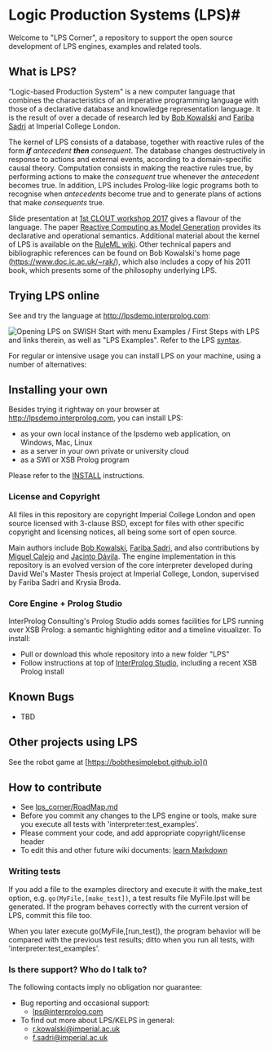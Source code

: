 # Logic Production Systems (LPS)#
Welcome to "LPS Corner", a repository to support the open source development of LPS engines, examples and related tools.

## What is LPS? ##

“Logic-based Production System" is a new computer language that combines the characteristics of an imperative programming language with those of a declarative database and knowledge representation language. It is the result of over a decade of research led by [Bob Kowalski](https://www.doc.ic.ac.uk/~rak/) and [Fariba Sadri](https://www.doc.ic.ac.uk/~fs/) at Imperial College London. 

The kernel of LPS consists of a database, together with reactive rules of the form ***if*** *antecedent* ***then*** *consequent*. The database changes destructively in response to actions and external events, according to a domain-specific causal theory. Computation consists in making the reactive rules true, by performing actions to make the *consequent* true whenever the *antecedent* becomes true. In addition, LPS includes Prolog-like logic programs both to recognise when *antecedents* become true and to generate plans of actions that make *consequents* true.

Slide presentation at [1st CLOUT workshop 2017](https://bitbucket.org/lpsmasters/lps_corner/raw/930d3e0b15e8477ff941ddc0ca7843083fba207e/doc/CLOUT_workshop_21Jan2017.pptx) gives a flavour of the language. The paper [Reactive Computing as Model Generation](http://www.doc.ic.ac.uk/%7Erak/papers/LPS%20revision.pdf) provides its declarative and operational semantics. 
Additional material about the kernel of LPS is available on the [RuleML wiki](http://wiki.ruleml.org/index.php/KELPS). Other technical papers and bibliographic references can be found on Bob Kowalski's home page (https://www.doc.ic.ac.uk/~rak/), which also includes a copy of his 2011 book, which presents some of the philosophy underlying LPS.

## Trying LPS online ##
See and try the language at <http://lpsdemo.interprolog.com>: 

![Opening LPS on SWISH](https://bitbucket.org/repo/z4LaLk/images/1779163991-Opening_lpsdemo.png)
Start with menu Examples / First Steps with LPS and links therein, as well as "LPS Examples". Refer to the LPS [syntax](https://bitbucket.org/lpsmasters/lps_corner/wiki/Syntax).

For regular or intensive usage you can install LPS on your machine, using a number of alternatives:

## Installing your own ##

Besides trying it rightway on your browser at <http://lpsdemo.interprolog.com>, you can install LPS:

* as your own local instance of the lpsdemo web application, on Windows, Mac, Linux
* as a server in your own private or university cloud
* as a SWI or XSB Prolog program

Please refer to the [INSTALL](https://bitbucket.org/lpsmasters/lps_corner/src/HEAD/INSTALL.md) instructions.

### License and Copyright ###
All files in this repository are copyright Imperial College London and open source licensed with 3-clause BSD, except for files with other specific copyright and licensing notices, all being some sort of open source. 

Main authors include [Bob Kowalski](https://www.doc.ic.ac.uk/~rak/), [Fariba Sadri](https://www.doc.ic.ac.uk/~fs/), and also contributions by [Miguel Calejo](http://calejo.com) and [Jacinto Dávila](http://webdelprofesor.ula.ve/ingenieria/jacinto). The engine implementation in this repository is an evolved version of the core interpreter developed during David Wei's Master Thesis project at Imperial College, London, supervised by Fariba Sadri and Krysia Broda. 


### Core Engine + Prolog Studio ###
InterProlog Consulting's Prolog Studio adds somes facilities for LPS running over XSB Prolog: a semantic highlighting editor and a timeline visualizer. 
To install:

* Pull or download this whole repository into a new folder "LPS"
* Follow instructions at top of [InterProlog Studio](http://interprolog.com/wiki/index.php?title=Studio_Download_and_installation), including a recent XSB Prolog install

## Known Bugs

* TBD

## Other projects using LPS ##
See the robot game at [https://bobthesimplebot.github.io]()

## How to contribute ##
* See [lps_corner/RoadMap.md](https://bitbucket.org/lpsmasters/lps_corner/src/HEAD/RoadMap.md) 
* Before you commit any changes to the LPS engine or tools, make sure you execute all tests with 'interpreter:test_examples'.
* Please comment your code, and add appropriate copyright/license header
* To edit this and other future wiki documents: [learn Markdown](https://bitbucket.org/tutorials/markdowndemo)

### Writing tests ###
If you add a file to the examples directory and execute it with the make_test option, e.g. ```go(MyFile,[make_test])```, a test results file MyFile.lpst will be generated. If the program behaves correctly with the current version of LPS, commit this file too. 

When you later execute go(MyFile,[run_test]), the program behavior will be compared with the previous test results; ditto when you run all tests, with 'interpreter:test_examples'.

### Is there support? Who do I talk to? ###
The following contacts imply no obligation nor guarantee:

* Bug reporting and occasional support: 
	* lps@interprolog.com
* To find out more about LPS/KELPS in general: 
	* r.kowalski@imperial.ac.uk
	* f.sadri@imperial.ac.uk